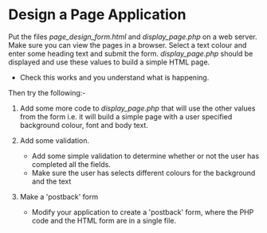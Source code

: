 # Design a Page Application

Put the files *page_design_form.html* and *display_page.php* on a web server. Make sure you can view the pages in a browser. Select a text colour and enter some heading text and submit the form. *display_page.php* should be displayed and use these values to build a simple HTML page.

* Check this works and you understand what is happening.

Then try the following:-

1. Add some more code to *display_page.php* that will use the other values from the form i.e. it will build a simple page with a user specified background colour, font and body text.

2. Add some validation.
    * Add some simple validation to determine whether or not the user has completed all the fields.
    * Make sure the user has selects different colours for the background and the text

3. Make a 'postback' form
    * Modify your application to create a 'postback' form, where the PHP code and the HTML form are in a single file.

